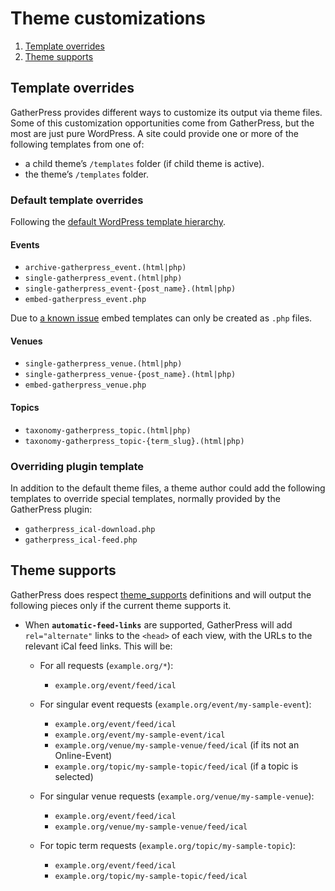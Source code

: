 # Theme customizations

1. [Template overrides](#template-overrides)
2. [Theme supports](#theme-supports)

## Template overrides

GatherPress provides different ways to customize its output via theme files. Some of this customization opportunities come from GatherPress, but the most are just pure WordPress. A site could provide one or more of the following templates from one of: 

- a child theme’s `/templates` folder (if child theme is active).
- the theme’s `/templates` folder.

### Default template overrides

Following the [default WordPress template hierarchy](https://developer.wordpress.org/themes/templates/template-hierarchy).

#### Events

- `archive-gatherpress_event.(html|php)`
- `single-gatherpress_event.(html|php)`
- `single-gatherpress_event-{post_name}.(html|php)`
- `embed-gatherpress_event.php`

Due to [a known issue](https://developer.wordpress.org/themes/templates/template-hierarchy/#embed-hierarchy) embed templates can only be created as `.php` files.

#### Venues

- `single-gatherpress_venue.(html|php)`
- `single-gatherpress_venue-{post_name}.(html|php)`
- `embed-gatherpress_venue.php`

#### Topics

- `taxonomy-gatherpress_topic.(html|php)`
- `taxonomy-gatherpress_topic-{term_slug}.(html|php)`

### Overriding plugin template

In addition to the default theme files, a theme author could add the following templates to override special templates, normally provided by the GatherPress plugin:

- `gatherpress_ical-download.php`
- `gatherpress_ical-feed.php`

## Theme supports

GatherPress does respect [theme_supports](https://developer.wordpress.org/reference/functions/current_theme_supports/) definitions and will output the following pieces only if the current theme supports it.

- When **`automatic-feed-links`** are supported, GatherPress will add `rel="alternate"` links to the `<head>` of each view, with the URLs to the relevant iCal feed links. This will be:

   - For all requests (`example.org/*`):
        - `example.org/event/feed/ical`

   - For singular event requests (`example.org/event/my-sample-event`):
        - `example.org/event/feed/ical`
        - `example.org/event/my-sample-event/ical`
        - `example.org/venue/my-sample-venue/feed/ical` (if its not an Online-Event)
        - `example.org/topic/my-sample-topic/feed/ical` (if a topic is selected)

   - For singular venue requests (`example.org/venue/my-sample-venue`):
        - `example.org/event/feed/ical`
        - `example.org/venue/my-sample-venue/feed/ical`

   - For topic term requests (`example.org/topic/my-sample-topic`):
        - `example.org/event/feed/ical`
        - `example.org/topic/my-sample-topic/feed/ical`
